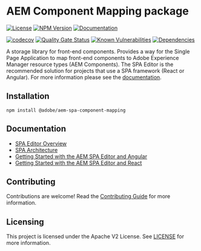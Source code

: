 # AEM Component Mapping package

[![License](https://img.shields.io/badge/license-Apache%202-blue)](https://github.com/adobe/aem-spa-component-mapping/blob/master/LICENSE)
[![NPM Version](https://img.shields.io/npm/v/@adobe/aem-spa-component-mapping.svg)](https://www.npmjs.com/package/@adobe/aem-spa-component-mapping)
[![Documentation](https://img.shields.io/badge/docs-api-blue)](https://opensource.adobe.com/aem-spa-component-mapping/globals.html)

[![codecov](https://codecov.io/gh/adobe/aem-spa-component-mapping/branch/master/graph/badge.svg)](https://codecov.io/gh/adobe/aem-spa-component-mapping)
[![Quality Gate Status](https://sonarcloud.io/api/project_badges/measure?project=adobe_aem-spa-component-mapping&metric=alert_status)](https://sonarcloud.io/dashboard?id=adobe_aem-spa-component-mapping)
[![Known Vulnerabilities](https://snyk.io/test/github/adobe/aem-spa-component-mapping/badge.svg)](https://snyk.io/test/github/adobe/aem-spa-component-mapping)
[![Dependencies](https://badges.renovateapi.com/github/adobe/aem-spa-component-mapping)](https://app.renovatebot.com/dashboard#github/adobe/aem-spa-component-mapping)

A storage library for front-end components. Provides a way for the Single Page Application to map front-end components to Adobe Experience Manager resource types (AEM Components). The SPA Editor is the recommended solution for projects that use a SPA framework (React or Angular). 
For more information please see the [documentation](https://docs.adobe.com/content/help/en/experience-manager-65/developing/headless/spas/spa-dynamic-model-to-component-mapping.html).


## Installation 
```
npm install @adobe/aem-spa-component-mapping
```

## Documentation 

* [SPA Editor Overview](https://www.adobe.com/go/aem6_5_docs_spa_en)
* [SPA Architecture](https://docs.adobe.com/content/help/en/experience-manager-65/developing/headless/spas/spa-architecture.html)
* [Getting Started with the AEM SPA Editor and Angular](https://docs.adobe.com/content/help/en/experience-manager-learn/spa-angular-tutorial/overview.html)
* [Getting Started with the AEM SPA Editor and React](https://docs.adobe.com/content/help/en/experience-manager-learn/spa-react-tutorial/overview.html)

## Contributing

Contributions are welcome! Read the [Contributing Guide](CONTRIBUTING.md) for more information.

## Licensing

This project is licensed under the Apache V2 License. See [LICENSE](LICENSE) for more information.
